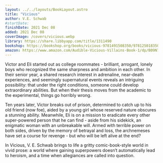 ```yaml
---
layout: ../../layouts/BookLayout.astro
title: "Vicious"
author: V.E. Schwab
#startDate:
finishDate: 2021 Dec 08
added: 2021 Dec 08
coverImage: /covers/vicious.webp
library: https://share.libbyapp.com/title/1311490
bookshop: https://bookshop.org/books/vicious-9781491508350/9781250183507
amazon: https://www.amazon.com/Audible-Vicious-Villains-Book-1/dp/B09N7PTKK2/
---
```


Victor and Eli started out as college roommates - brilliant, arrogant, lonely boys who recognized the same sharpness and ambition in each other. In their senior year, a shared research interest in adrenaline, near-death experiences, and seemingly supernatural events reveals an intriguing possibility: that under the right conditions, someone could develop extraordinary abilities. But when their thesis moves from the academic to the experimental, things go horribly wrong.

Ten years later, Victor breaks out of prison, determined to catch up to his old friend (now foe), aided by a young girl whose reserved nature obscures a stunning ability. Meanwhile, Eli is on a mission to eradicate every other super-powered person that he can find - aside from his sidekick, an enigmatic woman with an unbreakable will. Armed with terrible power on both sides, driven by the memory of betrayal and loss, the archnemeses have set a course for revenge - but who will be left alive at the end?

In Vicious, V. E. Schwab brings to life a gritty comic-book-style world in vivid prose: a world where gaining superpowers doesn’t automatically lead to heroism, and a time when allegiances are called into question.

<!-- ### Notes & Highlights -->
